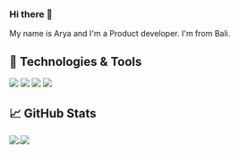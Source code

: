 <!--
**bagus-Arya/bagus-Arya** is a ✨ _special_ ✨ repository because its `README.md` (this file) appears on your GitHub profile.

Here are some ideas to get you started:

- 🔭 I’m currently working on ...
- 🌱 I’m currently learning ...
- 👯 I’m looking to collaborate on ...
- 🤔 I’m looking for help with ...
- 💬 Ask me about ...
- 📫 How to reach me: ...
- 😄 Pronouns: ...
- ⚡ Fun fact: ...
-->

### Hi there 👋

My name is Arya and I'm a Product developer. I'm from Bali.

## 🔧 Technologies & Tools
![](https://img.shields.io/badge/Editor-IntelliJ_IDEA-informational?style=flat&logo=intellij-idea&logoColor=white&color=21759B)
![](https://img.shields.io/badge/Editor-Wordpress-informational?style=flat&logo=wordpress&logoColor=blue&color=21759B)
![](https://img.shields.io/badge/Code-JavaScript-informational?style=flat&logo=javascript&logoColor=yellow&color=21759B)
![](https://img.shields.io/badge/Editor-VisualStudio-informational?style=flat&logo=visual-studio-code&logoColor=blue&color=21759B)

## &#x1f4c8; GitHub Stats

<a href="https://github.com/bagus-Arya/pkl">
  <img align="center" src="https://github-readme-stats.vercel.app/api/pin/?username=bagus-Arya&repo=pkl&title_color=ffffff&text_color=c9cacc&icon_color=2bbc8a&bg_color=1d1f21" />
</a>


<a href="https://github.com/bagus-Arya/ledControl">
  <img align="center" src="https://github-readme-stats.vercel.app/api/pin/?username=bagus-Arya&repo=ledControl&title_color=ffffff&text_color=c9cacc&icon_color=2bbc8a&bg_color=1d1f21" />
</a>    

<!-- Resources -->
<!-- Icons: https://simpleicons.org/ -->
<!-- GitHub Stats: https://github.com/anuraghazra/github-readme-stats -->
<!-- Emojis: https://emojipedia.org/emoji/ -->
<!-- HTML Emojis: https://www.fileformat.info/index.htm -->
<!-- Shields: https://shields.io/ -->
<!-- Awesome GitHub Profile README: https://github.com/abhisheknaiidu/awesome-github-profile-readme -->
